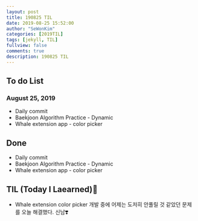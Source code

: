 ```yaml
---
layout: post
title: 190825 TIL
date: 2019-08-25 15:52:00
author: "SeWonKim"
categories: [2019TIL]
tags: [jekyll, TIL]
fullview: false
comments: true
description: 190825 TIL
---
```


## To do List

### August 25, 2019

- Daily commit
- Baekjoon Algorithm Practice - Dynamic
- Whale extension app - color picker

## Done

- Daily commit
- Baekjoon Algorithm Practice - Dynamic
- Whale extension app - color picker

## TIL (Today I Laearned)🤔

- Whale extension color picker 개발 중에 어제는 도저히 안풀릴 것 같았던 문제를 오늘 해결했다. 신남❣️
